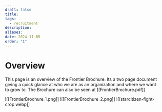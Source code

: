 ```yaml
---
draft: false
title: 
tags:
  - recruitment
description: 
aliases: 
date: 2024-11-05
order: "1"
---
```

# Overview
This page is an overview of the Frontier Brochure. Its a two page document giving a quick glance at who we are as an organization and where we want to grow to. The Brochure can also be seen at [[FrontierBrochure.pdf]]

![[FrontierBrochure_1.png]]
![[FrontierBrochure_2.png]]
![[starcitizen-fight-crop.webp]]